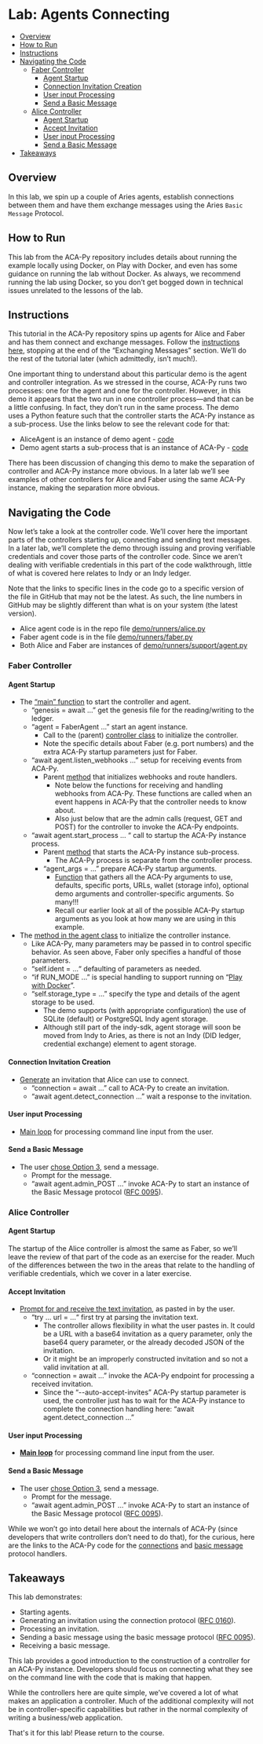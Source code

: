 <!----- Conversion time: 1.558 seconds.


Using this Markdown file:

1. Cut and paste this output into your source file.
2. See the notes and action items below regarding this conversion run.
3. Check the rendered output (headings, lists, code blocks, tables) for proper
   formatting and use a linkchecker before you publish this page.

Conversion notes:

* Docs to Markdown version 1.0β18
* Sat Feb 22 2020 09:27:30 GMT-0800 (PST)
* Source doc: https://docs.google.com/a/cloudcompass.ca/open?id=150AoXQ4beWsXFJ7EBEBR9Y6QUvP3ifBn66gL3TE8_0o
----->



# Lab: Agents Connecting<!-- omit in toc -->

- [Overview](#overview)
- [How to Run](#how-to-run)
- [Instructions](#instructions)
- [Navigating the Code](#navigating-the-code)
  - [Faber Controller](#faber-controller)
    - [Agent Startup](#agent-startup)
    - [Connection Invitation Creation](#connection-invitation-creation)
    - [User input Processing](#user-input-processing)
    - [Send a Basic Message](#send-a-basic-message)
  - [Alice Controller](#alice-controller)
    - [Agent Startup](#agent-startup-1)
    - [Accept Invitation](#accept-invitation)
    - [User input Processing](#user-input-processing-1)
    - [Send a Basic Message](#send-a-basic-message-1)
- [Takeaways](#takeaways)


## Overview

In this lab, we spin up a couple of Aries agents, establish connections between them and have them exchange messages using the Aries `Basic Message` Protocol.


## How to Run

This lab from the ACA-Py repository includes details about running the example locally using Docker, on Play with Docker, and even has some guidance on running the lab without Docker. As always, we recommend running the lab using Docker, so you don’t get bogged down in technical issues unrelated to the lessons of the lab.


## Instructions

This tutorial in the ACA-Py repository spins up agents for Alice and Faber and has them connect and exchange messages. Follow the [instructions here](https://github.com/hyperledger/aries-cloudagent-python/tree/master/demo#the-alicefaber-python-demo), stopping at the end of the “Exchanging Messages” section. We’ll do the rest of the tutorial later (which admittedly, isn’t much!).

One important thing to understand about this particular demo is the agent and controller integration. As we stressed in the course, ACA-Py runs two processes: one for the agent and one for the controller. However, in this demo it appears that the two run in one controller process—and that can be a little confusing. In fact, they don’t run in the same process. The demo uses a Python feature such that the controller starts the ACA-Py instance as a sub-process. Use the links below to see the relevant code for that:



*   AliceAgent is an instance of demo agent - [code](https://github.com/hyperledger/aries-cloudagent-python/blob/ab8097d199ae07a31459509eec007451483526e3/demo/runners/alice.py#L219)
*   Demo agent starts a sub-process that is an instance of ACA-Py - [code](https://github.com/hyperledger/aries-cloudagent-python/blob/ab8097d199ae07a31459509eec007451483526e3/demo/runners/support/agent.py#L239)

There has been discussion of changing this demo to make the separation of controller and ACA-Py instance more obvious. In a later lab we’ll see examples of other controllers for Alice and Faber using the same ACA-Py instance, making the separation more obvious.


## Navigating the Code

Now let’s take a look at the controller code. We’ll cover here the important parts of the controllers starting up, connecting and sending text messages. In a later lab, we’ll complete the demo through issuing and proving verifiable credentials and cover those parts of the controller code. Since we aren’t dealing with verifiable credentials in this part of the code walkthrough, little of what is covered here relates to Indy or an Indy ledger.

Note that the links to specific lines in the code go to a specific version of the file in GitHub that may not be the latest. As such, the line numbers in GitHub may be slightly different than what is on your system (the latest version).



*   Alice agent code is in the repo file [demo/runners/alice.py](https://github.com/hyperledger/aries-cloudagent-python/blob/master/demo/runners/alice.py)
*   Faber agent code is in the file [demo/runners/faber.py](https://github.com/hyperledger/aries-cloudagent-python/blob/master/demo/runners/faber.py)
*   Both Alice and Faber are instances of [demo/runners/support/agent.py](https://github.com/hyperledger/aries-cloudagent-python/tree/master/demo/runners/support/agent.py)


### Faber Controller


#### Agent Startup



*   The [“main” function](https://github.com/hyperledger/aries-cloudagent-python/blob/ab8097d199ae07a31459509eec007451483526e3/demo/runners/faber.py#L117) to start the controller and agent.
    *   “genesis = await …” get the genesis file for the reading/writing to the ledger.
    *   “agent = FaberAgent …” start an agent instance.
        *   Call to the (parent) [controller class](https://github.com/hyperledger/aries-cloudagent-python/blob/ab8097d199ae07a31459509eec007451483526e3/demo/runners/faber.py#L31) to initialize the controller.
        *   Note the specific details about Faber (e.g. port numbers) and the extra ACA-Py startup parameters just for Faber.
    *   “await agent.listen_webhooks …” setup for receiving events from ACA-Py.
        *   Parent [method](https://github.com/hyperledger/aries-cloudagent-python/blob/ab8097d199ae07a31459509eec007451483526e3/demo/runners/support/agent.py#L307) that initializes webhooks and route handlers.
            *   Note below the functions for receiving and handling webhooks from ACA-Py. These functions are called when an event happens in ACA-Py that the controller needs to know about.
            *   Also just below that are the admin calls (request, GET and POST) for the controller to invoke the ACA-Py endpoints.
    *   “await agent.start_process … “ call to startup the ACA-Py instance process.
        *   Parent [method](https://github.com/hyperledger/aries-cloudagent-python/blob/ab8097d199ae07a31459509eec007451483526e3/demo/runners/support/agent.py#L269) that starts the ACA-Py instance sub-process.
            *   The ACA-Py process is separate from the controller process.
        *   “agent_args = …” prepare ACA-Py startup arguments.
            *   [Function](https://github.com/hyperledger/aries-cloudagent-python/blob/ab8097d199ae07a31459509eec007451483526e3/demo/runners/support/agent.py#L160) that gathers all the ACA-Py arguments to use, defaults, specific ports, URLs, wallet (storage info), optional demo arguments and controller-specific arguments. So many!!!
            *   Recall our earlier look at all of the possible ACA-Py startup arguments as you look at how many we are using in this example.
*   The [method in the agent class](https://github.com/hyperledger/aries-cloudagent-python/blob/ab8097d199ae07a31459509eec007451483526e3/demo/runners/support/agent.py#L75) to initialize the controller instance.
    *   Like ACA-Py, many parameters may be passed in to control specific behavior. As seen above, Faber only specifies a handful of those parameters.
    *   “self.ident = …“ defaulting of parameters as needed.
    *   “if RUN_MODE …” is special handling to support running on “[Play with Docker](https://labs.play-with-docker.com/)”.
    *   “self.storage_type = …” specify the type and details of the agent storage to be used.
        *   The demo supports (with appropriate configuration) the use of SQLite (default) or PostgreSQL Indy agent storage.
        *   Although still part of the indy-sdk, agent storage will soon be moved from Indy to Aries, as there is not an Indy (DID ledger, credential exchange) element to agent storage.


#### Connection Invitation Creation



*   [Generate](https://github.com/hyperledger/aries-cloudagent-python/blob/ab8097d199ae07a31459509eec007451483526e3/demo/runners/faber.py#L159) an invitation that Alice can use to connect.
    *   “connection = await …” call to ACA-Py to create an invitation.
    *   “await agent.detect_connection …” wait a response to the invitation.


#### User input Processing



*   [Main loop](https://github.com/hyperledger/aries-cloudagent-python/blob/ab8097d199ae07a31459509eec007451483526e3/demo/runners/faber.py#L175) for processing command line input from the user.


#### Send a Basic Message



*   The user [chose Option 3](https://github.com/hyperledger/aries-cloudagent-python/blob/ab8097d199ae07a31459509eec007451483526e3/demo/runners/faber.py#L246), send a message.
    *   Prompt for the message.
    *   “await agent.admin_POST …” invoke ACA-Py to start an instance of the Basic Message protocol ([RFC 0095](https://github.com/hyperledger/aries-rfcs/tree/master/features/0095-basic-message)).


### Alice Controller


#### Agent Startup

The startup of the Alice controller is almost the same as Faber, so we’ll leave the review of that part of the code as an exercise for the reader. Much of the differences between the two in the areas that relate to the handling of verifiable credentials, which we cover in a later exercise.


#### Accept Invitation



*   [Prompt for and receive the text invitation](https://github.com/hyperledger/aries-cloudagent-python/blob/ab8097d199ae07a31459509eec007451483526e3/demo/runners/alice.py#L167), as pasted in by the user.
    *   “try … url = …“ first try at parsing the invitation text.
        *   The controller allows flexibility in what the user pastes in. It could be a URL with a base64 invitation as a query parameter, only the base64 query parameter, or the already decoded JSON of the invitation.
        *   Or it might be an improperly constructed invitation and so not a valid invitation at all.
    *   “connection = await …” invoke the ACA-Py endpoint for processing a received invitation.
        *   Since the “--auto-accept-invites” ACA-Py startup parameter is used, the controller just has to wait for the ACA-Py instance to complete the connection handling here: “await agent.detect_connection …”


#### User input Processing



*   **[Main loop](https://github.com/hyperledger/aries-cloudagent-python/blob/ab8097d199ae07a31459509eec007451483526e3/demo/runners/alice.py#L232)** for processing command line input from the user.


#### Send a Basic Message



*   The user [chose Option 3](https://github.com/hyperledger/aries-cloudagent-python/blob/ab8097d199ae07a31459509eec007451483526e3/demo/runners/alice.py#L237), send a message.
    *   Prompt for the message.
    *   “await agent.admin_POST …” invoke ACA-Py to start an instance of the Basic Message protocol ([RFC 0095](https://github.com/hyperledger/aries-rfcs/tree/master/features/0095-basic-message)).

While we won’t go into detail here about the internals of ACA-Py (since developers that write controllers don’t need to do that), for the curious, here are the links to the ACA-Py code for the [connections](https://github.com/hyperledger/aries-cloudagent-python/tree/master/aries_cloudagent/protocols/connections) and [basic message](https://github.com/hyperledger/aries-cloudagent-python/tree/master/aries_cloudagent/protocols/basicmessage) protocol handlers.


## Takeaways

This lab demonstrates:



*   Starting agents.
*   Generating an invitation using the connection protocol ([RFC 0160](https://github.com/hyperledger/aries-rfcs/tree/master/features/0160-connection-protocol)).
*   Processing an invitation.
*   Sending a basic message using the basic message protocol ([RFC 0095](https://github.com/hyperledger/aries-rfcs/tree/master/features/0095-basic-message)).
*   Receiving a basic message.

This lab provides a good introduction to the construction of a controller for an ACA-Py instance. Developers should focus on connecting what they see on the command line with the code that is making that happen.

While the controllers here are quite simple, we’ve covered a lot of what makes an application a controller. Much of the additional complexity will not be in controller-specific capabilities but rather in the normal complexity of writing a business/web application.

That's it for this lab! Please return to the course.


<!-- Docs to Markdown version 1.0β18 -->
